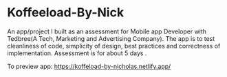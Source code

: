 # Koffeeload-By-Nick

An app/project I built as an assessment for Mobile app Developer with Tedbree(A Tech, Marketing and Advertising Company). The app is to test cleanliness of code, simplicity of design, best practices and correctness of implementation. Assessment is for about 5 days .

To preview app: https://koffeload-by-nicholas.netlify.app/
